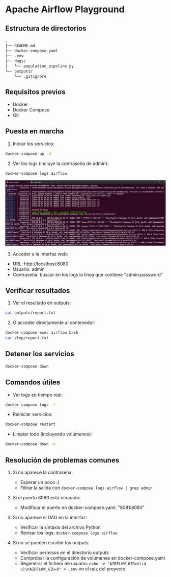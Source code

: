 # Apache Airflow Playground

## Estructura de directorios

```
.
├── README.md
├── docker-compose.yaml
├── .env
├── dags/
│   └── population_pipeline.py
└── outputs/
    └── .gitignore
```

## Requisitos previos
- Docker
- Docker Compose
- Git

## Puesta en marcha

1. Iniciar los servicios:
```bash
docker-compose up -d
```

2. Ver los logs (incluye la contraseña de admin):
```bash
docker-compose logs airflow
```

![How To](assets/snapshot_pwd_in_docker-compose_output.png)


3. Acceder a la interfaz web:
- URL: http://localhost:8080
- Usuario: admin
- Contraseña: buscar en los logs la línea que contiene "admin:password"

## Verificar resultados

1. Ver el resultado en outputs:
```bash
cat outputs/report.txt
```

2. O acceder directamente al contenedor:
```bash
docker-compose exec airflow bash
cat /tmp/report.txt
```

## Detener los servicios

```bash
docker-compose down
```

## Comandos útiles

- Ver logs en tiempo real:
```bash
docker-compose logs -f
```

- Reiniciar servicios:
```bash
docker-compose restart
```

- Limpiar todo (incluyendo volúmenes):
```bash
docker-compose down -v
```

## Resolución de problemas comunes

1. Si no aparece la contraseña:
   - Esperar un poco :)
   - Filtrar la salida con `docker-compose logs airflow | grep admin`

2. Si el puerto 8080 está ocupado:
   - Modificar el puerto en docker-compose.yaml: "8081:8080"

3. Si no aparece el DAG en la interfaz:
   - Verificar la sintaxis del archivo Python
   - Revisar los logs: `docker-compose logs airflow`

4. Si no se pueden escribir los outputs:
   - Verificar permisos en el directorio outputs
   - Comprobar la configuración de volúmenes en docker-compose.yaml
   - Regenerar el fichero de usuario: `echo -e "AIRFLOW_UID=$(id -u)\nAIRFLOW_GID=0" > .env` en el raíz del proyecto.

